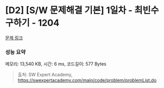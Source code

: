 # [D2] [S/W 문제해결 기본] 1일차 - 최빈수 구하기 - 1204 

[문제 링크](https://swexpertacademy.com/main/code/problem/problemDetail.do?contestProbId=AV13zo1KAAACFAYh) 

### 성능 요약

메모리: 13,540 KB, 시간: 6 ms, 코드길이: 577 Bytes



> 출처: SW Expert Academy, https://swexpertacademy.com/main/code/problem/problemList.do
